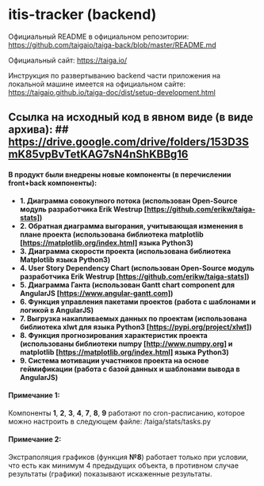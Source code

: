 # itis-tracker (backend) #

Официальный README в официальном репозитории: https://github.com/taigaio/taiga-back/blob/master/README.md

Официальный сайт: https://taiga.io/

Инструкция по развертыванию backend части приложения на локальной машине имеется на официальном сайте: https://taigaio.github.io/taiga-doc/dist/setup-development.html

## Ссылка на исходный код в явном виде (в виде архива): ## https://drive.google.com/drive/folders/153D3SmK85vpBvTetKAG7sN4nShKBBg16

#### В продукт были внедрены новые компоненты (в перечислении front+back компоненты): ####

- **1. Диаграмма совокупного потока (использован Open-Source модуль разработчика Erik Westrup [https://github.com/erikw/taiga-stats])**
- **2. Обратная диаграмма выгорания, учитывающая изменения в плане проекта (использована библиотека matplotlib [https://matplotlib.org/index.html] языка Python3)**
- **3. Диаграмма скорости проекта (использована библиотека Matplotlib языка Python3)**
- **4. User Story Dependency Chart (использован Open-Source модуль разработчика Erik Westrup [https://github.com/erikw/taiga-stats])**
- **5. Диаграмма Ганта (использован Gantt chart component для AngularJS [https://www.angular-gantt.com])**
- **6. Функция управления пакетами проектов (работа с шаблонами и логикой в AngularJS)**
- **7. Выгрузка накапливаемых данных по проектам (использована библиотека xlwt для языка Python3 [https://pypi.org/project/xlwt])**
- **8. Функция прогнозирования характеристик проекта (использованы библиотеки numpy [http://www.numpy.org] и matplotlib [https://matplotlib.org/index.html] языка Python3)**
- **9. Система мотивации участников проекта на основе геймификации (работа с базой данных и шаблонами вывода в AngularJS)**

#### Примечание 1: #### 

Компоненты **1**, **2**, **3**, **4**, **7**,  **8**, **9** работают по cron-расписанию, которое можно настроить в следующем файле: /taiga/stats/tasks.py

#### Примечание 2: #### 

Экстраполяция графиков (функция **№8**) работает только при условии, что есть как минимум 4 предыдущих объекта, в противном случае результаты (графики) показывают искаженные результаты.